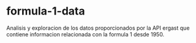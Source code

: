 # formula-1-data
Analisis y exploracion de los datos proporcionados por la API ergast que contiene informacion relacionada con la formula 1 desde 1950.